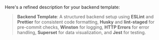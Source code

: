Here's a refined description for your backend template:

> **Backend Template**: A structured backend setup using **ESLint** and **Prettier** for consistent code formatting, **Husky** and **lint-staged** for pre-commit checks, **Winston** for logging, **HTTP Errors** for error handling, **Superset** for data visualization, and **Jest** for testing.
